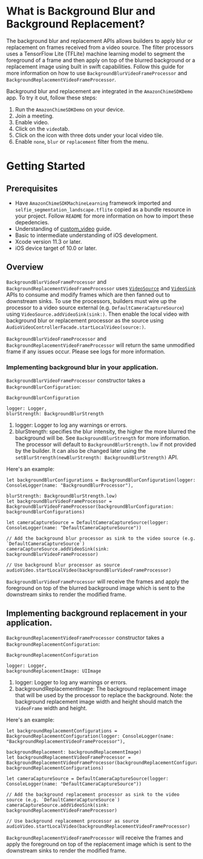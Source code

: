 # What is Background Blur and Background Replacement?
The background blur and replacement APIs allows builders to apply blur or replacement on frames received from a video source. The filter processors uses a TensorFlow Lite (TFLite) machine learning model to segment the foreground of a frame and then apply on top of the blurred background or a replacement image using built in swift capabilities. Follow this guide for more information on how to use `BackgroundBlurVideoFrameProcessor` and `BackgroundReplacementVideoFrameProcessor`.

Background blur and replacement are integrated in the `AmazonChimeSDKDemo` app. To try it out, follow these steps:
1. Run the `AmazonChimeSDKDemo` on your device.
2. Join a meeting.
3. Enable video.
4. Click on the `video`tab.
5. Click on the icon with three dots under your local video tile.
6. Enable `none`, `blur` or `replacement` filter from the menu.

# Getting Started

## Prerequisites

* Have `AmazonChimeSDKMachineLearning` framework imported and `selfie_segmentation_landscape.tflite` copied as a bundle resource in your project. Follow `README` for more information on how to import these depedencies.
* Understanding of [custom_video](https://github.com/aws/amazon-chime-sdk-ios/blob/master/guides/custom_video.md) guide.
* Basic to intermediate understanding of iOS development.
* Xcode version 11.3 or later.
* iOS device target of 10.0 or later.

## Overview
`BackgroundBlurVideoFrameProcessor` and `BackgroundReplacementVideoFrameProcessor` uses [`VideoSource`](https://aws.github.io/amazon-chime-sdk-ios/Protocols/VideoSource.html) and [`VideoSink`](https://aws.github.io/amazon-chime-sdk-ios/Protocols/VideoSink.html) APIs to consume and modify frames which are then fanned out to downstream sinks. To use the processors, builders must wire up the processor to a video source external (e.g. `DefaultCameraCaptureSource`) using `VideoSource.addVideoSink(sink:)`. Then enable the local video with background blur or replacement processor as the source using `AudioVideoControllerFacade.startLocalVideo(source:)`.

`BackgroundBlurVideoFrameProcessor` and `BackgroundReplacementVideoFrameProcessor` will return the same unmodified frame if any issues occur. Please see logs for more information.

### Implementing background blur in your application.

`BackgroundBlurVideoFrameProcessor` constructor takes a `BackgroundBlurConfiguration`:

`BackgroundBlurConfiguration`
```
logger: Logger,
blurStrength: BackgroundBlurStrength
```

1. logger: Logger to log any warnings or errors.
2. blurStrength: specifies the blur intensity, the higher the more blurred the background will be. See `BackgroundBlurStrength` for more information. The processor will default to `BackgroundBlurStrength.low` if not provided by the builder. It can also be changed later using the `setBlurStrength(newBlurStrength: BackgroundBlurStrength)` API.

Here's an example:

```
let backgroundBlurConfigurations = BackgroundBlurConfiguration(logger: ConsoleLogger(name: "BackgroundBlurProcessor"),
                                                               blurStrength: BackgroundBlurStrength.low)
let backgroundBlurVideoFrameProcessor = BackgroundBlurVideoFrameProcessor(backgroundBlurConfiguration: backgroundBlurConfigurations)

let cameraCaptureSource = DefaultCameraCaptureSource(logger: ConsoleLogger(name: "DefaultCameraCaptureSource"))

// Add the background blur processor as sink to the video source (e.g. `DefaultCameraCaptureSource`)
cameraCaptureSource.addVideoSink(sink: backgroundBlurVideoFrameProcessor)

// Use background blur processor as source
audioVideo.startLocalVideo(backgroundBlurVideoFrameProcessor)
```

`BackgroundBlurVideoFrameProcessor` will receive the frames and apply the foreground on top of the blurred background image which is sent to the downstream sinks to render the modified frame. 

## Implementing background replacement in your application.

`BackgroundReplacementVideoFrameProcessor` constructor takes a `BackgroundReplacementConfiguration`:

`BackgroundReplacementConfiguration`
```
logger: Logger,
backgroundReplacementImage: UIImage
```

1. logger: Logger to log any warnings or errors.
2. backgroundReplacementImage: The background replacement image that will be used by the processor to replace the background. Note: the background replacement image width and height should match the `VideoFrame` width and height.

Here's an example:

```
let backgroundReplacementConfigurations = BackgroundReplacementConfiguration(logger: ConsoleLogger(name: "BackgroundReplacementVideoFrameProcessor"),
                                                                             backgroundReplacement: backgroundReplacementImage)
let backgroundReplacementVideoFrameProcessor = BackgroundReplacementVideoFrameProcessor(backgroundReplacementConfiguration: backgroundReplacementConfigurations)

let cameraCaptureSource = DefaultCameraCaptureSource(logger: ConsoleLogger(name: "DefaultCameraCaptureSource"))

// Add the background replacement processor as sink to the video source (e.g. `DefaultCameraCaptureSource`)
cameraCaptureSource.addVideoSink(sink: backgroundReplacementVideoFrameProcessor)

// Use background replacement processor as source
audioVideo.startLocalVideo(backgroundReplacementVideoFrameProcessor)
```

`BackgroundReplacementVideoFrameProcessor` will receive the frames and apply the foreground on top of the replacement image which is sent to the downstream sinks to render the modified frame. 
